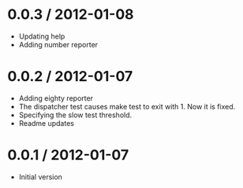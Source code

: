 
0.0.3 / 2012-01-08 
==================

  * Updating help
  * Adding number reporter

0.0.2 / 2012-01-07 
==================

  * Adding eighty reporter
  * The dispatcher test causes make test to exit with 1. Now it is fixed.
  * Specifying the slow test threshold.
  * Readme updates

0.0.1 / 2012-01-07 
==================

  * Initial version
